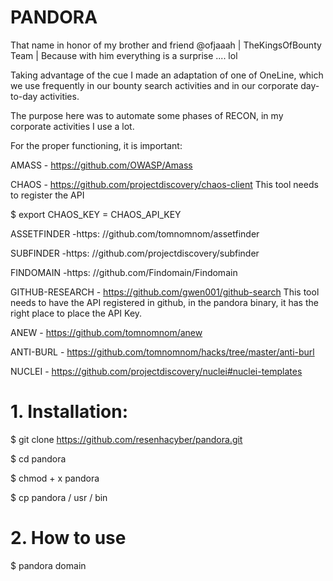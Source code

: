 # PANDORA
That name in honor of my brother and friend @ofjaaah | TheKingsOfBounty Team | Because with him everything is a surprise .... lol

Taking advantage of the cue I made an adaptation of one of OneLine, which we use frequently in our bounty search activities and in our corporate day-to-day activities.

The purpose here was to automate some phases of RECON, in my corporate activities I use a lot.

For the proper functioning, it is important:

AMASS - https://github.com/OWASP/Amass

CHAOS - https://github.com/projectdiscovery/chaos-client
This tool needs to register the API

$ export CHAOS_KEY = CHAOS_API_KEY

ASSETFINDER -https: //github.com/tomnomnom/assetfinder

SUBFINDER -https: //github.com/projectdiscovery/subfinder

FINDOMAIN -https: //github.com/Findomain/Findomain

GITHUB-RESEARCH - https://github.com/gwen001/github-search
This tool needs to have the API registered in github, in the pandora binary, it has the right place to place the API Key.

ANEW - https://github.com/tomnomnom/anew

ANTI-BURL - https://github.com/tomnomnom/hacks/tree/master/anti-burl

NUCLEI - https://github.com/projectdiscovery/nuclei#nuclei-templates

# 1. Installation:

$ git clone https://github.com/resenhacyber/pandora.git

$ cd pandora

$ chmod + x pandora

$ cp pandora / usr / bin

# 2. How to use

$ pandora domain
